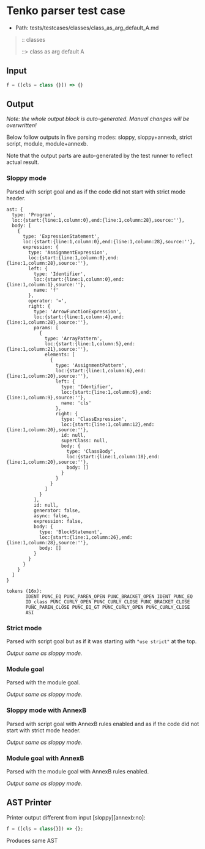 # Tenko parser test case

- Path: tests/testcases/classes/class_as_arg_default_A.md

> :: classes
>
> ::> class as arg default A

## Input

`````js
f = ([cls = class {}]) => {}
`````

## Output

_Note: the whole output block is auto-generated. Manual changes will be overwritten!_

Below follow outputs in five parsing modes: sloppy, sloppy+annexb, strict script, module, module+annexb.

Note that the output parts are auto-generated by the test runner to reflect actual result.

### Sloppy mode

Parsed with script goal and as if the code did not start with strict mode header.

`````
ast: {
  type: 'Program',
  loc:{start:{line:1,column:0},end:{line:1,column:28},source:''},
  body: [
    {
      type: 'ExpressionStatement',
      loc:{start:{line:1,column:0},end:{line:1,column:28},source:''},
      expression: {
        type: 'AssignmentExpression',
        loc:{start:{line:1,column:0},end:{line:1,column:28},source:''},
        left: {
          type: 'Identifier',
          loc:{start:{line:1,column:0},end:{line:1,column:1},source:''},
          name: 'f'
        },
        operator: '=',
        right: {
          type: 'ArrowFunctionExpression',
          loc:{start:{line:1,column:4},end:{line:1,column:28},source:''},
          params: [
            {
              type: 'ArrayPattern',
              loc:{start:{line:1,column:5},end:{line:1,column:21},source:''},
              elements: [
                {
                  type: 'AssignmentPattern',
                  loc:{start:{line:1,column:6},end:{line:1,column:20},source:''},
                  left: {
                    type: 'Identifier',
                    loc:{start:{line:1,column:6},end:{line:1,column:9},source:''},
                    name: 'cls'
                  },
                  right: {
                    type: 'ClassExpression',
                    loc:{start:{line:1,column:12},end:{line:1,column:20},source:''},
                    id: null,
                    superClass: null,
                    body: {
                      type: 'ClassBody',
                      loc:{start:{line:1,column:18},end:{line:1,column:20},source:''},
                      body: []
                    }
                  }
                }
              ]
            }
          ],
          id: null,
          generator: false,
          async: false,
          expression: false,
          body: {
            type: 'BlockStatement',
            loc:{start:{line:1,column:26},end:{line:1,column:28},source:''},
            body: []
          }
        }
      }
    }
  ]
}

tokens (16x):
       IDENT PUNC_EQ PUNC_PAREN_OPEN PUNC_BRACKET_OPEN IDENT PUNC_EQ
       ID_class PUNC_CURLY_OPEN PUNC_CURLY_CLOSE PUNC_BRACKET_CLOSE
       PUNC_PAREN_CLOSE PUNC_EQ_GT PUNC_CURLY_OPEN PUNC_CURLY_CLOSE
       ASI
`````

### Strict mode

Parsed with script goal but as if it was starting with `"use strict"` at the top.

_Output same as sloppy mode._

### Module goal

Parsed with the module goal.

_Output same as sloppy mode._

### Sloppy mode with AnnexB

Parsed with script goal with AnnexB rules enabled and as if the code did not start with strict mode header.

_Output same as sloppy mode._

### Module goal with AnnexB

Parsed with the module goal with AnnexB rules enabled.

_Output same as sloppy mode._

## AST Printer

Printer output different from input [sloppy][annexb:no]:

````js
f = ([cls = class{}]) => {};
````

Produces same AST
